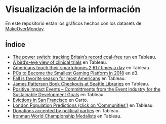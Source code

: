 # Visualización de la información

En este repositorio están los gráficos hechos con los datasets de [MakeOverMonday](https://www.makeovermonday.co.uk).

## Índice

- [The power switch: tracking Britain’s record coal-free run](https://github.com/eparodi/infovis/blob/master/britaincoal.png) en Tableau.
- [A bird’s-eye view of clinical trials](https://github.com/eparodi/infovis/blob/master/BirdEye.png) en Tableau.
- [Americans touch their smartphones 2,617 times a day](https://github.com/eparodi/infovis/blob/master/MobilePhone.png) en Tableau.
- [PCs to Become the Smallest Gaming Platform in 2018](https://github.com/eparodi/infovis/blob/master/d3.png) en d3.
- [Fall is favorite season for most Americans](https://github.com/eparodi/infovis/blob/master/seasons.png) en Tableau.
- [James Patterson Book Checkouts at Seattle Libraries](https://github.com/eparodi/infovis/blob/master/JamesPatterson.png) en Tableau.
- [Positive Impact Events – Committments from the Event Industry for the Sustainable Development Goals](https://public.tableau.com/profile/eliseo.parodi.almaraz#!/vizhome/Events_15716106065980/Dashboard1?publish=yes) en Tableau.
- [Evictions in San Francisco](https://eparodi.carto.com/builder/84fa53b7-08f6-4ed4-b4c9-14ca824c248b/embed) en Carto.
- [London Population Predictions (click on ‘Communities’)](https://public.tableau.com/profile/eliseo.parodi.almaraz#!/vizhome/LondonPopulation_15699411503560/Sheet1) en Tableau.
- [Donations accepted by political parties](https://public.tableau.com/profile/eliseo.parodi.almaraz#!/vizhome/Book3_15716201598790/Dashboard1) en Tableau.
- [Ironman World Championship Medalists](https://public.tableau.com/profile/eliseo.parodi.almaraz#!/vizhome/IronmanCompetion/Dashboard1?publish=yes) en Tableau.